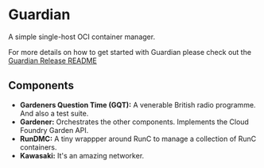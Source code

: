 # Guardian

A simple single-host OCI container manager.

For more details on how to get started with Guardian please check out the
[Guardian Release
README](https://github.com/cloudfoundry-incubator/guardian-release/blob/master/README.md)

## Components

 - **Gardeners Question Time (GQT):** A venerable British radio programme. And also a test suite.
 - **Gardener:** Orchestrates the other components. Implements the Cloud Foundry Garden API. 
 - **RunDMC:** A tiny wrappper around RunC to manage a collection of RunC containers.
 - **Kawasaki:** It's an amazing networker.
